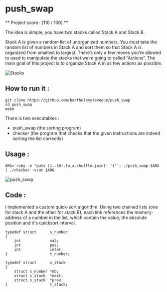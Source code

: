# push_swap

** Project score : [110 / 100] **

The idea is simple, you have two stacks called Stack A and Stack B. 

Stack A is given a random list of unorganized numbers. You must take the random list of numbers in Stack A and sort them so that Stack A is organized from smallest to largest. 
There’s only a few moves you’re allowed to used to manipulate the stacks that we’re going to called “Actions”. 
The main goal of this project is to organize Stack A in as few actions as possible.

![Stacks](https://miro.medium.com/max/1054/1*rXKk8juFHQaLzI-uJyEVog.png)

## How to run it :

```
git clone https://github.com/barthelemyleveque/push_swap
cd push_swap
make
```

There is two executables :
* push_swap (the sorting program)
* checker (the program that checks that the given instructions are indeed sorting the list correctly)

## Usage :

```ARG=`ruby -e "puts (1..50).to_a.shuffle.join(' ')"`; ./push_swap $ARG | ./checker -vcat $ARG```

![push_swap](http://g.recordit.co/KhRnkDKhlX.gif)

## Code :

I implemented a custom quick-sort algorithm. Using two chained lists (one for stack A and the other for stack B), each link references the memory-address of a number in the list, which contain the value, the absolute position and it's quicksort interval.

```
typedef struct		s_number
{
	int				val;
	int				pos;
	int				inter;
}					t_number;

typedef struct		s_stack
{
	struct s_number	*nb;
	struct s_stack	*next;
	struct s_stack	*prev;
}					t_stack;

```

